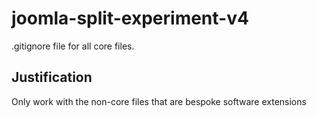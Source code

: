 # joomla-split-experiment-v4

.gitignore file for all core files.

## Justification

Only work with the non-core files that are bespoke software extensions
